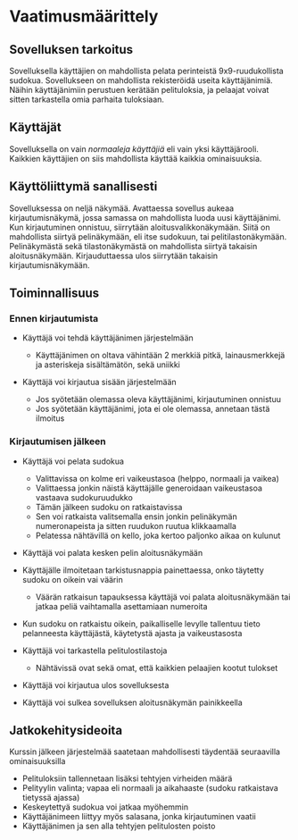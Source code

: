 # Vaatimusmäärittely

## Sovelluksen tarkoitus

Sovelluksella käyttäjien on mahdollista pelata perinteistä 9x9-ruudukollista sudokua. Sovellukseen on mahdollista rekisteröidä useita käyttäjänimiä. Näihin käyttäjänimiin perustuen kerätään pelituloksia, ja pelaajat voivat sitten tarkastella omia parhaita tuloksiaan.

## Käyttäjät

Sovelluksella on vain _normaaleja käyttäjiä_ eli vain yksi käyttäjärooli. Kaikkien käyttäjien on siis mahdollista käyttää kaikkia ominaisuuksia.

## Käyttöliittymä sanallisesti

Sovelluksessa on neljä näkymää. Avattaessa sovellus aukeaa kirjautumisnäkymä, jossa samassa on mahdollista luoda uusi käyttäjänimi. Kun kirjautuminen onnistuu, siirrytään aloitusvalikkonäkymään.
Siitä on mahdollista siirtyä pelinäkymään, eli itse sudokuun, tai pelitilastonäkymään. Pelinäkymästä sekä tilastonäkymästä on mahdollista siirtyä takaisin aloitusnäkymään. Kirjauduttaessa ulos siirrytään takaisin kirjautumisnäkymään.

## Toiminnallisuus

### Ennen kirjautumista

- Käyttäjä voi tehdä käyttäjänimen järjestelmään
  - Käyttäjänimen on oltava vähintään 2 merkkiä pitkä, lainausmerkkejä ja asteriskeja sisältämätön, sekä uniikki

- Käyttäjä voi kirjautua sisään järjestelmään
  - Jos syötetään olemassa oleva käyttäjänimi, kirjautuminen onnistuu
  - Jos syötetään käyttäjänimi, jota ei ole olemassa, annetaan tästä ilmoitus

### Kirjautumisen jälkeen

- Käyttäjä voi pelata sudokua
  - Valittavissa on kolme eri vaikeustasoa (helppo, normaali ja vaikea)
  - Valittaessa jonkin näistä käyttäjälle generoidaan vaikeustasoa vastaava sudokuruudukko
  - Tämän jälkeen sudoku on ratkaistavissa
  - Sen voi ratkaista valitsemalla ensin jonkin pelinäkymän numeronapeista ja sitten ruudukon ruutua klikkaamalla
  - Pelatessa nähtävillä on kello, joka kertoo paljonko aikaa on kulunut

- Käyttäjä voi palata kesken pelin aloitusnäkymään

- Käyttäjälle ilmoitetaan tarkistusnappia painettaessa, onko täytetty sudoku on oikein vai väärin
  - Väärän ratkaisun tapauksessa käyttäjä voi palata aloitusnäkymään tai jatkaa peliä vaihtamalla asettamiaan numeroita

- Kun sudoku on ratkaistu oikein, paikalliselle levylle tallentuu tieto pelanneesta käyttäjästä, käytetystä ajasta ja vaikeustasosta

- Käyttäjä voi tarkastella pelitulostilastoja
  - Nähtävissä ovat sekä omat, että kaikkien pelaajien kootut tulokset

- Käyttäjä voi kirjautua ulos sovelluksesta

- Käyttäjä voi sulkea sovelluksen aloitusnäkymän painikkeella

## Jatkokehitysideoita

Kurssin jälkeen järjestelmää saatetaan mahdollisesti täydentää seuraavilla ominaisuuksilla

- Pelituloksiin tallennetaan lisäksi tehtyjen virheiden määrä
- Pelityylin valinta; vapaa eli normaali ja aikahaaste (sudoku ratkaistava tietyssä ajassa)
- Keskeytettyä sudokua voi jatkaa myöhemmin
- Käyttäjänimeen liittyy myös salasana, jonka kirjautuminen vaatii
- Käyttäjänimen ja sen alla tehtyjen pelitulosten poisto
